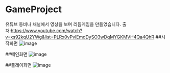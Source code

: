 # GameProject
유튜브 동비나 채널에서 영상을 보며 리듬게임을 만들었습니다. 
출처:https://www.youtube.com/watch?v=xs92kqU2YWg&list=PLRx0vPvlEmdDySO3wDqMYGKMVH4Qa4QhR
##시작화면
![image](https://user-images.githubusercontent.com/109470025/199369073-8ca68aea-6fc9-4fbe-b197-3ebec624ffa8.png)

##메인화면
![image](https://user-images.githubusercontent.com/109470025/199369098-473a1d99-190b-458c-9d13-424279884e6a.png)

##플레이화면
![image](https://user-images.githubusercontent.com/109470025/199369174-e40ac67a-f636-4f54-8113-d0a41f8953c9.png)
